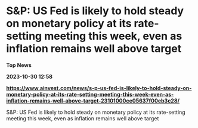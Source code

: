 # S&P: US Fed is likely to hold steady on monetary policy at its rate-setting meeting this week, even as inflation remains well above target
**Top News**

**2023-10-30 12:58**

**https://www.ainvest.com/news/s-p-us-fed-is-likely-to-hold-steady-on-monetary-policy-at-its-rate-setting-meeting-this-week-even-as-inflation-remains-well-above-target-23101000ce05637f00eb3c28/**

S&P: US Fed is likely to hold steady on monetary policy at its rate-setting meeting this week, even as inflation remains well above target